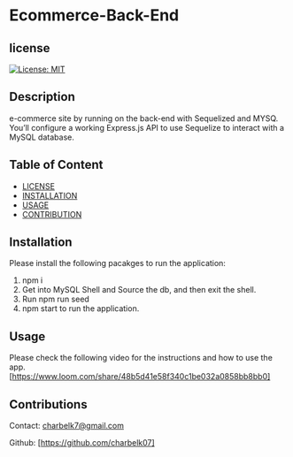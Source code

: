 # Ecommerce-Back-End

## license

[![License: MIT](https://img.shields.io/badge/License-MIT-yellow.svg)](https://opensource.org/licenses/MIT)

## Description

e-commerce site by running on the back-end with Sequelized and MYSQ. You’ll configure a working Express.js API to use Sequelize to interact with a MySQL database.

## Table of Content

- [LICENSE](#license)
- [INSTALLATION](#installation)
- [USAGE](#usage)
- [CONTRIBUTION](#contribution)

## Installation

Please install the following pacakges to run the application:

1. npm i
2. Get into MySQL Shell and Source the db, and then exit the shell.
3. Run npm run seed
4. npm start to run the application.

## Usage

Please check the following video for the instructions and how to use the app.
[https://www.loom.com/share/48b5d41e58f340c1be032a0858bb8bb0]

## Contributions

Contact: charbelk7@gmail.com

Github: [https://github.com/charbelk07]
